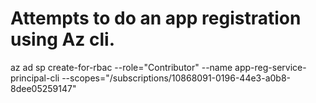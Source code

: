 # Attempts to do an app registration using Az cli.

az ad sp create-for-rbac --role="Contributor" --name app-reg-service-principal-cli --scopes="/subscriptions/10868091-0196-44e3-a0b8-8dee05259147"




